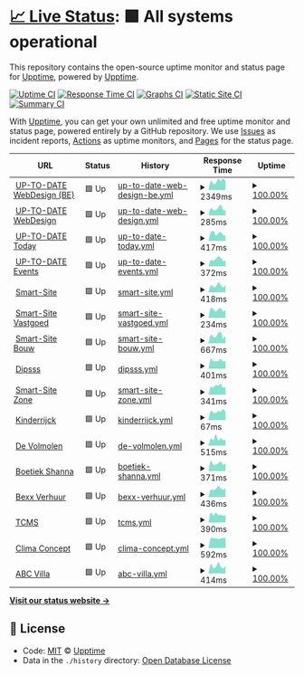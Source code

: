 # [📈 Live Status](https://upptime.github.io/upptime): <!--live status--> **🟩 All systems operational**

This repository contains the open-source uptime monitor and status page for [Upptime](https://upptime.js.org), powered by [Upptime](https://github.com/upptime/upptime).

[![Uptime CI](https://github.com/koj-co/upptime/workflows/Uptime%20CI/badge.svg)](https://github.com/koj-co/upptime/actions?query=workflow%3A%22Uptime+CI%22)
[![Response Time CI](https://github.com/koj-co/upptime/workflows/Response%20Time%20CI/badge.svg)](https://github.com/koj-co/upptime/actions?query=workflow%3A%22Response+Time+CI%22)
[![Graphs CI](https://github.com/koj-co/upptime/workflows/Graphs%20CI/badge.svg)](https://github.com/koj-co/upptime/actions?query=workflow%3A%22Graphs+CI%22)
[![Static Site CI](https://github.com/koj-co/upptime/workflows/Static%20Site%20CI/badge.svg)](https://github.com/koj-co/upptime/actions?query=workflow%3A%22Static+Site+CI%22)
[![Summary CI](https://github.com/koj-co/upptime/workflows/Summary%20CI/badge.svg)](https://github.com/koj-co/upptime/actions?query=workflow%3A%22Summary+CI%22)

With [Upptime](https://upptime.js.org), you can get your own unlimited and free uptime monitor and status page, powered entirely by a GitHub repository. We use [Issues](https://github.com/upptime/upptime/issues) as incident reports, [Actions](https://github.com/upptime/upptime/actions) as uptime monitors, and [Pages](https://upptime.github.io/upptime) for the status page.

<!--start: status pages-->
<!-- This summary is generated by Upptime (https://github.com/upptime/upptime) -->
<!-- Do not edit this manually, your changes will be overwritten -->
<!-- prettier-ignore -->
| URL | Status | History | Response Time | Uptime |
| --- | ------ | ------- | ------------- | ------ |
| <img alt="" src="https://favicons.githubusercontent.com/www.uptodatewebdesign.be" height="13"> [UP-TO-DATE WebDesign (BE)](https://www.uptodatewebdesign.be) | 🟩 Up | [up-to-date-web-design-be.yml](https://github.com/jgui1129/uptodate-sites/commits/master/history/up-to-date-web-design-be.yml) | <details><summary><img alt="Response time graph" src="./graphs/up-to-date-web-design-be/response-time-week.png" height="20"> 2349ms</summary><br><a href="https://jgui1129.github.io/uptodate-sites/history/up-to-date-web-design-be"><img alt="Response time 2344" src="https://img.shields.io/endpoint?url=https%3A%2F%2Fraw.githubusercontent.com%2Fjgui1129%2Fuptodate-sites%2Fmaster%2Fapi%2Fup-to-date-web-design-be%2Fresponse-time.json"></a><br><a href="https://jgui1129.github.io/uptodate-sites/history/up-to-date-web-design-be"><img alt="24-hour response time 2478" src="https://img.shields.io/endpoint?url=https%3A%2F%2Fraw.githubusercontent.com%2Fjgui1129%2Fuptodate-sites%2Fmaster%2Fapi%2Fup-to-date-web-design-be%2Fresponse-time-day.json"></a><br><a href="https://jgui1129.github.io/uptodate-sites/history/up-to-date-web-design-be"><img alt="7-day response time 2349" src="https://img.shields.io/endpoint?url=https%3A%2F%2Fraw.githubusercontent.com%2Fjgui1129%2Fuptodate-sites%2Fmaster%2Fapi%2Fup-to-date-web-design-be%2Fresponse-time-week.json"></a><br><a href="https://jgui1129.github.io/uptodate-sites/history/up-to-date-web-design-be"><img alt="30-day response time 2411" src="https://img.shields.io/endpoint?url=https%3A%2F%2Fraw.githubusercontent.com%2Fjgui1129%2Fuptodate-sites%2Fmaster%2Fapi%2Fup-to-date-web-design-be%2Fresponse-time-month.json"></a><br><a href="https://jgui1129.github.io/uptodate-sites/history/up-to-date-web-design-be"><img alt="1-year response time 2344" src="https://img.shields.io/endpoint?url=https%3A%2F%2Fraw.githubusercontent.com%2Fjgui1129%2Fuptodate-sites%2Fmaster%2Fapi%2Fup-to-date-web-design-be%2Fresponse-time-year.json"></a></details> | <details><summary><a href="https://jgui1129.github.io/uptodate-sites/history/up-to-date-web-design-be">100.00%</a></summary><a href="https://jgui1129.github.io/uptodate-sites/history/up-to-date-web-design-be"><img alt="All-time uptime 99.95%" src="https://img.shields.io/endpoint?url=https%3A%2F%2Fraw.githubusercontent.com%2Fjgui1129%2Fuptodate-sites%2Fmaster%2Fapi%2Fup-to-date-web-design-be%2Fuptime.json"></a><br><a href="https://jgui1129.github.io/uptodate-sites/history/up-to-date-web-design-be"><img alt="24-hour uptime 100.00%" src="https://img.shields.io/endpoint?url=https%3A%2F%2Fraw.githubusercontent.com%2Fjgui1129%2Fuptodate-sites%2Fmaster%2Fapi%2Fup-to-date-web-design-be%2Fuptime-day.json"></a><br><a href="https://jgui1129.github.io/uptodate-sites/history/up-to-date-web-design-be"><img alt="7-day uptime 100.00%" src="https://img.shields.io/endpoint?url=https%3A%2F%2Fraw.githubusercontent.com%2Fjgui1129%2Fuptodate-sites%2Fmaster%2Fapi%2Fup-to-date-web-design-be%2Fuptime-week.json"></a><br><a href="https://jgui1129.github.io/uptodate-sites/history/up-to-date-web-design-be"><img alt="30-day uptime 99.94%" src="https://img.shields.io/endpoint?url=https%3A%2F%2Fraw.githubusercontent.com%2Fjgui1129%2Fuptodate-sites%2Fmaster%2Fapi%2Fup-to-date-web-design-be%2Fuptime-month.json"></a><br><a href="https://jgui1129.github.io/uptodate-sites/history/up-to-date-web-design-be"><img alt="1-year uptime 99.95%" src="https://img.shields.io/endpoint?url=https%3A%2F%2Fraw.githubusercontent.com%2Fjgui1129%2Fuptodate-sites%2Fmaster%2Fapi%2Fup-to-date-web-design-be%2Fuptime-year.json"></a></details>
| <img alt="" src="https://favicons.githubusercontent.com/www.uptodatewebdesign.com" height="13"> [UP-TO-DATE WebDesign](https://www.uptodatewebdesign.com) | 🟩 Up | [up-to-date-web-design.yml](https://github.com/jgui1129/uptodate-sites/commits/master/history/up-to-date-web-design.yml) | <details><summary><img alt="Response time graph" src="./graphs/up-to-date-web-design/response-time-week.png" height="20"> 285ms</summary><br><a href="https://jgui1129.github.io/uptodate-sites/history/up-to-date-web-design"><img alt="Response time 296" src="https://img.shields.io/endpoint?url=https%3A%2F%2Fraw.githubusercontent.com%2Fjgui1129%2Fuptodate-sites%2Fmaster%2Fapi%2Fup-to-date-web-design%2Fresponse-time.json"></a><br><a href="https://jgui1129.github.io/uptodate-sites/history/up-to-date-web-design"><img alt="24-hour response time 256" src="https://img.shields.io/endpoint?url=https%3A%2F%2Fraw.githubusercontent.com%2Fjgui1129%2Fuptodate-sites%2Fmaster%2Fapi%2Fup-to-date-web-design%2Fresponse-time-day.json"></a><br><a href="https://jgui1129.github.io/uptodate-sites/history/up-to-date-web-design"><img alt="7-day response time 285" src="https://img.shields.io/endpoint?url=https%3A%2F%2Fraw.githubusercontent.com%2Fjgui1129%2Fuptodate-sites%2Fmaster%2Fapi%2Fup-to-date-web-design%2Fresponse-time-week.json"></a><br><a href="https://jgui1129.github.io/uptodate-sites/history/up-to-date-web-design"><img alt="30-day response time 299" src="https://img.shields.io/endpoint?url=https%3A%2F%2Fraw.githubusercontent.com%2Fjgui1129%2Fuptodate-sites%2Fmaster%2Fapi%2Fup-to-date-web-design%2Fresponse-time-month.json"></a><br><a href="https://jgui1129.github.io/uptodate-sites/history/up-to-date-web-design"><img alt="1-year response time 296" src="https://img.shields.io/endpoint?url=https%3A%2F%2Fraw.githubusercontent.com%2Fjgui1129%2Fuptodate-sites%2Fmaster%2Fapi%2Fup-to-date-web-design%2Fresponse-time-year.json"></a></details> | <details><summary><a href="https://jgui1129.github.io/uptodate-sites/history/up-to-date-web-design">100.00%</a></summary><a href="https://jgui1129.github.io/uptodate-sites/history/up-to-date-web-design"><img alt="All-time uptime 99.90%" src="https://img.shields.io/endpoint?url=https%3A%2F%2Fraw.githubusercontent.com%2Fjgui1129%2Fuptodate-sites%2Fmaster%2Fapi%2Fup-to-date-web-design%2Fuptime.json"></a><br><a href="https://jgui1129.github.io/uptodate-sites/history/up-to-date-web-design"><img alt="24-hour uptime 100.00%" src="https://img.shields.io/endpoint?url=https%3A%2F%2Fraw.githubusercontent.com%2Fjgui1129%2Fuptodate-sites%2Fmaster%2Fapi%2Fup-to-date-web-design%2Fuptime-day.json"></a><br><a href="https://jgui1129.github.io/uptodate-sites/history/up-to-date-web-design"><img alt="7-day uptime 100.00%" src="https://img.shields.io/endpoint?url=https%3A%2F%2Fraw.githubusercontent.com%2Fjgui1129%2Fuptodate-sites%2Fmaster%2Fapi%2Fup-to-date-web-design%2Fuptime-week.json"></a><br><a href="https://jgui1129.github.io/uptodate-sites/history/up-to-date-web-design"><img alt="30-day uptime 99.89%" src="https://img.shields.io/endpoint?url=https%3A%2F%2Fraw.githubusercontent.com%2Fjgui1129%2Fuptodate-sites%2Fmaster%2Fapi%2Fup-to-date-web-design%2Fuptime-month.json"></a><br><a href="https://jgui1129.github.io/uptodate-sites/history/up-to-date-web-design"><img alt="1-year uptime 99.90%" src="https://img.shields.io/endpoint?url=https%3A%2F%2Fraw.githubusercontent.com%2Fjgui1129%2Fuptodate-sites%2Fmaster%2Fapi%2Fup-to-date-web-design%2Fuptime-year.json"></a></details>
| <img alt="" src="https://favicons.githubusercontent.com/www.uptodate-today.be" height="13"> [UP-TO-DATE Today](https://www.uptodate-today.be) | 🟩 Up | [up-to-date-today.yml](https://github.com/jgui1129/uptodate-sites/commits/master/history/up-to-date-today.yml) | <details><summary><img alt="Response time graph" src="./graphs/up-to-date-today/response-time-week.png" height="20"> 417ms</summary><br><a href="https://jgui1129.github.io/uptodate-sites/history/up-to-date-today"><img alt="Response time 417" src="https://img.shields.io/endpoint?url=https%3A%2F%2Fraw.githubusercontent.com%2Fjgui1129%2Fuptodate-sites%2Fmaster%2Fapi%2Fup-to-date-today%2Fresponse-time.json"></a><br><a href="https://jgui1129.github.io/uptodate-sites/history/up-to-date-today"><img alt="24-hour response time 319" src="https://img.shields.io/endpoint?url=https%3A%2F%2Fraw.githubusercontent.com%2Fjgui1129%2Fuptodate-sites%2Fmaster%2Fapi%2Fup-to-date-today%2Fresponse-time-day.json"></a><br><a href="https://jgui1129.github.io/uptodate-sites/history/up-to-date-today"><img alt="7-day response time 417" src="https://img.shields.io/endpoint?url=https%3A%2F%2Fraw.githubusercontent.com%2Fjgui1129%2Fuptodate-sites%2Fmaster%2Fapi%2Fup-to-date-today%2Fresponse-time-week.json"></a><br><a href="https://jgui1129.github.io/uptodate-sites/history/up-to-date-today"><img alt="30-day response time 416" src="https://img.shields.io/endpoint?url=https%3A%2F%2Fraw.githubusercontent.com%2Fjgui1129%2Fuptodate-sites%2Fmaster%2Fapi%2Fup-to-date-today%2Fresponse-time-month.json"></a><br><a href="https://jgui1129.github.io/uptodate-sites/history/up-to-date-today"><img alt="1-year response time 417" src="https://img.shields.io/endpoint?url=https%3A%2F%2Fraw.githubusercontent.com%2Fjgui1129%2Fuptodate-sites%2Fmaster%2Fapi%2Fup-to-date-today%2Fresponse-time-year.json"></a></details> | <details><summary><a href="https://jgui1129.github.io/uptodate-sites/history/up-to-date-today">100.00%</a></summary><a href="https://jgui1129.github.io/uptodate-sites/history/up-to-date-today"><img alt="All-time uptime 100.00%" src="https://img.shields.io/endpoint?url=https%3A%2F%2Fraw.githubusercontent.com%2Fjgui1129%2Fuptodate-sites%2Fmaster%2Fapi%2Fup-to-date-today%2Fuptime.json"></a><br><a href="https://jgui1129.github.io/uptodate-sites/history/up-to-date-today"><img alt="24-hour uptime 100.00%" src="https://img.shields.io/endpoint?url=https%3A%2F%2Fraw.githubusercontent.com%2Fjgui1129%2Fuptodate-sites%2Fmaster%2Fapi%2Fup-to-date-today%2Fuptime-day.json"></a><br><a href="https://jgui1129.github.io/uptodate-sites/history/up-to-date-today"><img alt="7-day uptime 100.00%" src="https://img.shields.io/endpoint?url=https%3A%2F%2Fraw.githubusercontent.com%2Fjgui1129%2Fuptodate-sites%2Fmaster%2Fapi%2Fup-to-date-today%2Fuptime-week.json"></a><br><a href="https://jgui1129.github.io/uptodate-sites/history/up-to-date-today"><img alt="30-day uptime 100.00%" src="https://img.shields.io/endpoint?url=https%3A%2F%2Fraw.githubusercontent.com%2Fjgui1129%2Fuptodate-sites%2Fmaster%2Fapi%2Fup-to-date-today%2Fuptime-month.json"></a><br><a href="https://jgui1129.github.io/uptodate-sites/history/up-to-date-today"><img alt="1-year uptime 100.00%" src="https://img.shields.io/endpoint?url=https%3A%2F%2Fraw.githubusercontent.com%2Fjgui1129%2Fuptodate-sites%2Fmaster%2Fapi%2Fup-to-date-today%2Fuptime-year.json"></a></details>
| <img alt="" src="https://favicons.githubusercontent.com/events.uptodatewebdesign.be" height="13"> [UP-TO-DATE Events](https://events.uptodatewebdesign.be) | 🟩 Up | [up-to-date-events.yml](https://github.com/jgui1129/uptodate-sites/commits/master/history/up-to-date-events.yml) | <details><summary><img alt="Response time graph" src="./graphs/up-to-date-events/response-time-week.png" height="20"> 372ms</summary><br><a href="https://jgui1129.github.io/uptodate-sites/history/up-to-date-events"><img alt="Response time 344" src="https://img.shields.io/endpoint?url=https%3A%2F%2Fraw.githubusercontent.com%2Fjgui1129%2Fuptodate-sites%2Fmaster%2Fapi%2Fup-to-date-events%2Fresponse-time.json"></a><br><a href="https://jgui1129.github.io/uptodate-sites/history/up-to-date-events"><img alt="24-hour response time 368" src="https://img.shields.io/endpoint?url=https%3A%2F%2Fraw.githubusercontent.com%2Fjgui1129%2Fuptodate-sites%2Fmaster%2Fapi%2Fup-to-date-events%2Fresponse-time-day.json"></a><br><a href="https://jgui1129.github.io/uptodate-sites/history/up-to-date-events"><img alt="7-day response time 372" src="https://img.shields.io/endpoint?url=https%3A%2F%2Fraw.githubusercontent.com%2Fjgui1129%2Fuptodate-sites%2Fmaster%2Fapi%2Fup-to-date-events%2Fresponse-time-week.json"></a><br><a href="https://jgui1129.github.io/uptodate-sites/history/up-to-date-events"><img alt="30-day response time 346" src="https://img.shields.io/endpoint?url=https%3A%2F%2Fraw.githubusercontent.com%2Fjgui1129%2Fuptodate-sites%2Fmaster%2Fapi%2Fup-to-date-events%2Fresponse-time-month.json"></a><br><a href="https://jgui1129.github.io/uptodate-sites/history/up-to-date-events"><img alt="1-year response time 344" src="https://img.shields.io/endpoint?url=https%3A%2F%2Fraw.githubusercontent.com%2Fjgui1129%2Fuptodate-sites%2Fmaster%2Fapi%2Fup-to-date-events%2Fresponse-time-year.json"></a></details> | <details><summary><a href="https://jgui1129.github.io/uptodate-sites/history/up-to-date-events">100.00%</a></summary><a href="https://jgui1129.github.io/uptodate-sites/history/up-to-date-events"><img alt="All-time uptime 100.00%" src="https://img.shields.io/endpoint?url=https%3A%2F%2Fraw.githubusercontent.com%2Fjgui1129%2Fuptodate-sites%2Fmaster%2Fapi%2Fup-to-date-events%2Fuptime.json"></a><br><a href="https://jgui1129.github.io/uptodate-sites/history/up-to-date-events"><img alt="24-hour uptime 100.00%" src="https://img.shields.io/endpoint?url=https%3A%2F%2Fraw.githubusercontent.com%2Fjgui1129%2Fuptodate-sites%2Fmaster%2Fapi%2Fup-to-date-events%2Fuptime-day.json"></a><br><a href="https://jgui1129.github.io/uptodate-sites/history/up-to-date-events"><img alt="7-day uptime 100.00%" src="https://img.shields.io/endpoint?url=https%3A%2F%2Fraw.githubusercontent.com%2Fjgui1129%2Fuptodate-sites%2Fmaster%2Fapi%2Fup-to-date-events%2Fuptime-week.json"></a><br><a href="https://jgui1129.github.io/uptodate-sites/history/up-to-date-events"><img alt="30-day uptime 100.00%" src="https://img.shields.io/endpoint?url=https%3A%2F%2Fraw.githubusercontent.com%2Fjgui1129%2Fuptodate-sites%2Fmaster%2Fapi%2Fup-to-date-events%2Fuptime-month.json"></a><br><a href="https://jgui1129.github.io/uptodate-sites/history/up-to-date-events"><img alt="1-year uptime 100.00%" src="https://img.shields.io/endpoint?url=https%3A%2F%2Fraw.githubusercontent.com%2Fjgui1129%2Fuptodate-sites%2Fmaster%2Fapi%2Fup-to-date-events%2Fuptime-year.json"></a></details>
| <img alt="" src="https://favicons.githubusercontent.com/www.smart-site.be" height="13"> [Smart-Site](https://www.smart-site.be) | 🟩 Up | [smart-site.yml](https://github.com/jgui1129/uptodate-sites/commits/master/history/smart-site.yml) | <details><summary><img alt="Response time graph" src="./graphs/smart-site/response-time-week.png" height="20"> 418ms</summary><br><a href="https://jgui1129.github.io/uptodate-sites/history/smart-site"><img alt="Response time 417" src="https://img.shields.io/endpoint?url=https%3A%2F%2Fraw.githubusercontent.com%2Fjgui1129%2Fuptodate-sites%2Fmaster%2Fapi%2Fsmart-site%2Fresponse-time.json"></a><br><a href="https://jgui1129.github.io/uptodate-sites/history/smart-site"><img alt="24-hour response time 405" src="https://img.shields.io/endpoint?url=https%3A%2F%2Fraw.githubusercontent.com%2Fjgui1129%2Fuptodate-sites%2Fmaster%2Fapi%2Fsmart-site%2Fresponse-time-day.json"></a><br><a href="https://jgui1129.github.io/uptodate-sites/history/smart-site"><img alt="7-day response time 418" src="https://img.shields.io/endpoint?url=https%3A%2F%2Fraw.githubusercontent.com%2Fjgui1129%2Fuptodate-sites%2Fmaster%2Fapi%2Fsmart-site%2Fresponse-time-week.json"></a><br><a href="https://jgui1129.github.io/uptodate-sites/history/smart-site"><img alt="30-day response time 430" src="https://img.shields.io/endpoint?url=https%3A%2F%2Fraw.githubusercontent.com%2Fjgui1129%2Fuptodate-sites%2Fmaster%2Fapi%2Fsmart-site%2Fresponse-time-month.json"></a><br><a href="https://jgui1129.github.io/uptodate-sites/history/smart-site"><img alt="1-year response time 417" src="https://img.shields.io/endpoint?url=https%3A%2F%2Fraw.githubusercontent.com%2Fjgui1129%2Fuptodate-sites%2Fmaster%2Fapi%2Fsmart-site%2Fresponse-time-year.json"></a></details> | <details><summary><a href="https://jgui1129.github.io/uptodate-sites/history/smart-site">100.00%</a></summary><a href="https://jgui1129.github.io/uptodate-sites/history/smart-site"><img alt="All-time uptime 99.90%" src="https://img.shields.io/endpoint?url=https%3A%2F%2Fraw.githubusercontent.com%2Fjgui1129%2Fuptodate-sites%2Fmaster%2Fapi%2Fsmart-site%2Fuptime.json"></a><br><a href="https://jgui1129.github.io/uptodate-sites/history/smart-site"><img alt="24-hour uptime 100.00%" src="https://img.shields.io/endpoint?url=https%3A%2F%2Fraw.githubusercontent.com%2Fjgui1129%2Fuptodate-sites%2Fmaster%2Fapi%2Fsmart-site%2Fuptime-day.json"></a><br><a href="https://jgui1129.github.io/uptodate-sites/history/smart-site"><img alt="7-day uptime 100.00%" src="https://img.shields.io/endpoint?url=https%3A%2F%2Fraw.githubusercontent.com%2Fjgui1129%2Fuptodate-sites%2Fmaster%2Fapi%2Fsmart-site%2Fuptime-week.json"></a><br><a href="https://jgui1129.github.io/uptodate-sites/history/smart-site"><img alt="30-day uptime 99.89%" src="https://img.shields.io/endpoint?url=https%3A%2F%2Fraw.githubusercontent.com%2Fjgui1129%2Fuptodate-sites%2Fmaster%2Fapi%2Fsmart-site%2Fuptime-month.json"></a><br><a href="https://jgui1129.github.io/uptodate-sites/history/smart-site"><img alt="1-year uptime 99.90%" src="https://img.shields.io/endpoint?url=https%3A%2F%2Fraw.githubusercontent.com%2Fjgui1129%2Fuptodate-sites%2Fmaster%2Fapi%2Fsmart-site%2Fuptime-year.json"></a></details>
| <img alt="" src="https://favicons.githubusercontent.com/vastgoed-smart-site.blogspot.com" height="13"> [Smart-Site Vastgoed](https://vastgoed-smart-site.blogspot.com) | 🟩 Up | [smart-site-vastgoed.yml](https://github.com/jgui1129/uptodate-sites/commits/master/history/smart-site-vastgoed.yml) | <details><summary><img alt="Response time graph" src="./graphs/smart-site-vastgoed/response-time-week.png" height="20"> 234ms</summary><br><a href="https://jgui1129.github.io/uptodate-sites/history/smart-site-vastgoed"><img alt="Response time 271" src="https://img.shields.io/endpoint?url=https%3A%2F%2Fraw.githubusercontent.com%2Fjgui1129%2Fuptodate-sites%2Fmaster%2Fapi%2Fsmart-site-vastgoed%2Fresponse-time.json"></a><br><a href="https://jgui1129.github.io/uptodate-sites/history/smart-site-vastgoed"><img alt="24-hour response time 208" src="https://img.shields.io/endpoint?url=https%3A%2F%2Fraw.githubusercontent.com%2Fjgui1129%2Fuptodate-sites%2Fmaster%2Fapi%2Fsmart-site-vastgoed%2Fresponse-time-day.json"></a><br><a href="https://jgui1129.github.io/uptodate-sites/history/smart-site-vastgoed"><img alt="7-day response time 234" src="https://img.shields.io/endpoint?url=https%3A%2F%2Fraw.githubusercontent.com%2Fjgui1129%2Fuptodate-sites%2Fmaster%2Fapi%2Fsmart-site-vastgoed%2Fresponse-time-week.json"></a><br><a href="https://jgui1129.github.io/uptodate-sites/history/smart-site-vastgoed"><img alt="30-day response time 272" src="https://img.shields.io/endpoint?url=https%3A%2F%2Fraw.githubusercontent.com%2Fjgui1129%2Fuptodate-sites%2Fmaster%2Fapi%2Fsmart-site-vastgoed%2Fresponse-time-month.json"></a><br><a href="https://jgui1129.github.io/uptodate-sites/history/smart-site-vastgoed"><img alt="1-year response time 271" src="https://img.shields.io/endpoint?url=https%3A%2F%2Fraw.githubusercontent.com%2Fjgui1129%2Fuptodate-sites%2Fmaster%2Fapi%2Fsmart-site-vastgoed%2Fresponse-time-year.json"></a></details> | <details><summary><a href="https://jgui1129.github.io/uptodate-sites/history/smart-site-vastgoed">100.00%</a></summary><a href="https://jgui1129.github.io/uptodate-sites/history/smart-site-vastgoed"><img alt="All-time uptime 100.00%" src="https://img.shields.io/endpoint?url=https%3A%2F%2Fraw.githubusercontent.com%2Fjgui1129%2Fuptodate-sites%2Fmaster%2Fapi%2Fsmart-site-vastgoed%2Fuptime.json"></a><br><a href="https://jgui1129.github.io/uptodate-sites/history/smart-site-vastgoed"><img alt="24-hour uptime 100.00%" src="https://img.shields.io/endpoint?url=https%3A%2F%2Fraw.githubusercontent.com%2Fjgui1129%2Fuptodate-sites%2Fmaster%2Fapi%2Fsmart-site-vastgoed%2Fuptime-day.json"></a><br><a href="https://jgui1129.github.io/uptodate-sites/history/smart-site-vastgoed"><img alt="7-day uptime 100.00%" src="https://img.shields.io/endpoint?url=https%3A%2F%2Fraw.githubusercontent.com%2Fjgui1129%2Fuptodate-sites%2Fmaster%2Fapi%2Fsmart-site-vastgoed%2Fuptime-week.json"></a><br><a href="https://jgui1129.github.io/uptodate-sites/history/smart-site-vastgoed"><img alt="30-day uptime 100.00%" src="https://img.shields.io/endpoint?url=https%3A%2F%2Fraw.githubusercontent.com%2Fjgui1129%2Fuptodate-sites%2Fmaster%2Fapi%2Fsmart-site-vastgoed%2Fuptime-month.json"></a><br><a href="https://jgui1129.github.io/uptodate-sites/history/smart-site-vastgoed"><img alt="1-year uptime 100.00%" src="https://img.shields.io/endpoint?url=https%3A%2F%2Fraw.githubusercontent.com%2Fjgui1129%2Fuptodate-sites%2Fmaster%2Fapi%2Fsmart-site-vastgoed%2Fuptime-year.json"></a></details>
| <img alt="" src="https://favicons.githubusercontent.com/bouw-smart-site.blogspot.com" height="13"> [Smart-Site Bouw](https://bouw-smart-site.blogspot.com) | 🟩 Up | [smart-site-bouw.yml](https://github.com/jgui1129/uptodate-sites/commits/master/history/smart-site-bouw.yml) | <details><summary><img alt="Response time graph" src="./graphs/smart-site-bouw/response-time-week.png" height="20"> 667ms</summary><br><a href="https://jgui1129.github.io/uptodate-sites/history/smart-site-bouw"><img alt="Response time 638" src="https://img.shields.io/endpoint?url=https%3A%2F%2Fraw.githubusercontent.com%2Fjgui1129%2Fuptodate-sites%2Fmaster%2Fapi%2Fsmart-site-bouw%2Fresponse-time.json"></a><br><a href="https://jgui1129.github.io/uptodate-sites/history/smart-site-bouw"><img alt="24-hour response time 611" src="https://img.shields.io/endpoint?url=https%3A%2F%2Fraw.githubusercontent.com%2Fjgui1129%2Fuptodate-sites%2Fmaster%2Fapi%2Fsmart-site-bouw%2Fresponse-time-day.json"></a><br><a href="https://jgui1129.github.io/uptodate-sites/history/smart-site-bouw"><img alt="7-day response time 667" src="https://img.shields.io/endpoint?url=https%3A%2F%2Fraw.githubusercontent.com%2Fjgui1129%2Fuptodate-sites%2Fmaster%2Fapi%2Fsmart-site-bouw%2Fresponse-time-week.json"></a><br><a href="https://jgui1129.github.io/uptodate-sites/history/smart-site-bouw"><img alt="30-day response time 653" src="https://img.shields.io/endpoint?url=https%3A%2F%2Fraw.githubusercontent.com%2Fjgui1129%2Fuptodate-sites%2Fmaster%2Fapi%2Fsmart-site-bouw%2Fresponse-time-month.json"></a><br><a href="https://jgui1129.github.io/uptodate-sites/history/smart-site-bouw"><img alt="1-year response time 638" src="https://img.shields.io/endpoint?url=https%3A%2F%2Fraw.githubusercontent.com%2Fjgui1129%2Fuptodate-sites%2Fmaster%2Fapi%2Fsmart-site-bouw%2Fresponse-time-year.json"></a></details> | <details><summary><a href="https://jgui1129.github.io/uptodate-sites/history/smart-site-bouw">100.00%</a></summary><a href="https://jgui1129.github.io/uptodate-sites/history/smart-site-bouw"><img alt="All-time uptime 99.94%" src="https://img.shields.io/endpoint?url=https%3A%2F%2Fraw.githubusercontent.com%2Fjgui1129%2Fuptodate-sites%2Fmaster%2Fapi%2Fsmart-site-bouw%2Fuptime.json"></a><br><a href="https://jgui1129.github.io/uptodate-sites/history/smart-site-bouw"><img alt="24-hour uptime 100.00%" src="https://img.shields.io/endpoint?url=https%3A%2F%2Fraw.githubusercontent.com%2Fjgui1129%2Fuptodate-sites%2Fmaster%2Fapi%2Fsmart-site-bouw%2Fuptime-day.json"></a><br><a href="https://jgui1129.github.io/uptodate-sites/history/smart-site-bouw"><img alt="7-day uptime 100.00%" src="https://img.shields.io/endpoint?url=https%3A%2F%2Fraw.githubusercontent.com%2Fjgui1129%2Fuptodate-sites%2Fmaster%2Fapi%2Fsmart-site-bouw%2Fuptime-week.json"></a><br><a href="https://jgui1129.github.io/uptodate-sites/history/smart-site-bouw"><img alt="30-day uptime 99.93%" src="https://img.shields.io/endpoint?url=https%3A%2F%2Fraw.githubusercontent.com%2Fjgui1129%2Fuptodate-sites%2Fmaster%2Fapi%2Fsmart-site-bouw%2Fuptime-month.json"></a><br><a href="https://jgui1129.github.io/uptodate-sites/history/smart-site-bouw"><img alt="1-year uptime 99.94%" src="https://img.shields.io/endpoint?url=https%3A%2F%2Fraw.githubusercontent.com%2Fjgui1129%2Fuptodate-sites%2Fmaster%2Fapi%2Fsmart-site-bouw%2Fuptime-year.json"></a></details>
| <img alt="" src="https://favicons.githubusercontent.com/www.dipsss.be" height="13"> [Dipsss](https://www.dipsss.be) | 🟩 Up | [dipsss.yml](https://github.com/jgui1129/uptodate-sites/commits/master/history/dipsss.yml) | <details><summary><img alt="Response time graph" src="./graphs/dipsss/response-time-week.png" height="20"> 401ms</summary><br><a href="https://jgui1129.github.io/uptodate-sites/history/dipsss"><img alt="Response time 416" src="https://img.shields.io/endpoint?url=https%3A%2F%2Fraw.githubusercontent.com%2Fjgui1129%2Fuptodate-sites%2Fmaster%2Fapi%2Fdipsss%2Fresponse-time.json"></a><br><a href="https://jgui1129.github.io/uptodate-sites/history/dipsss"><img alt="24-hour response time 325" src="https://img.shields.io/endpoint?url=https%3A%2F%2Fraw.githubusercontent.com%2Fjgui1129%2Fuptodate-sites%2Fmaster%2Fapi%2Fdipsss%2Fresponse-time-day.json"></a><br><a href="https://jgui1129.github.io/uptodate-sites/history/dipsss"><img alt="7-day response time 401" src="https://img.shields.io/endpoint?url=https%3A%2F%2Fraw.githubusercontent.com%2Fjgui1129%2Fuptodate-sites%2Fmaster%2Fapi%2Fdipsss%2Fresponse-time-week.json"></a><br><a href="https://jgui1129.github.io/uptodate-sites/history/dipsss"><img alt="30-day response time 423" src="https://img.shields.io/endpoint?url=https%3A%2F%2Fraw.githubusercontent.com%2Fjgui1129%2Fuptodate-sites%2Fmaster%2Fapi%2Fdipsss%2Fresponse-time-month.json"></a><br><a href="https://jgui1129.github.io/uptodate-sites/history/dipsss"><img alt="1-year response time 416" src="https://img.shields.io/endpoint?url=https%3A%2F%2Fraw.githubusercontent.com%2Fjgui1129%2Fuptodate-sites%2Fmaster%2Fapi%2Fdipsss%2Fresponse-time-year.json"></a></details> | <details><summary><a href="https://jgui1129.github.io/uptodate-sites/history/dipsss">100.00%</a></summary><a href="https://jgui1129.github.io/uptodate-sites/history/dipsss"><img alt="All-time uptime 100.00%" src="https://img.shields.io/endpoint?url=https%3A%2F%2Fraw.githubusercontent.com%2Fjgui1129%2Fuptodate-sites%2Fmaster%2Fapi%2Fdipsss%2Fuptime.json"></a><br><a href="https://jgui1129.github.io/uptodate-sites/history/dipsss"><img alt="24-hour uptime 100.00%" src="https://img.shields.io/endpoint?url=https%3A%2F%2Fraw.githubusercontent.com%2Fjgui1129%2Fuptodate-sites%2Fmaster%2Fapi%2Fdipsss%2Fuptime-day.json"></a><br><a href="https://jgui1129.github.io/uptodate-sites/history/dipsss"><img alt="7-day uptime 100.00%" src="https://img.shields.io/endpoint?url=https%3A%2F%2Fraw.githubusercontent.com%2Fjgui1129%2Fuptodate-sites%2Fmaster%2Fapi%2Fdipsss%2Fuptime-week.json"></a><br><a href="https://jgui1129.github.io/uptodate-sites/history/dipsss"><img alt="30-day uptime 100.00%" src="https://img.shields.io/endpoint?url=https%3A%2F%2Fraw.githubusercontent.com%2Fjgui1129%2Fuptodate-sites%2Fmaster%2Fapi%2Fdipsss%2Fuptime-month.json"></a><br><a href="https://jgui1129.github.io/uptodate-sites/history/dipsss"><img alt="1-year uptime 100.00%" src="https://img.shields.io/endpoint?url=https%3A%2F%2Fraw.githubusercontent.com%2Fjgui1129%2Fuptodate-sites%2Fmaster%2Fapi%2Fdipsss%2Fuptime-year.json"></a></details>
| <img alt="" src="https://favicons.githubusercontent.com/www.kinderrijck.be" height="13"> [Smart-Site Zone](https://www.kinderrijck.be) | 🟩 Up | [smart-site-zone.yml](https://github.com/jgui1129/uptodate-sites/commits/master/history/smart-site-zone.yml) | <details><summary><img alt="Response time graph" src="./graphs/smart-site-zone/response-time-week.png" height="20"> 341ms</summary><br><a href="https://jgui1129.github.io/uptodate-sites/history/smart-site-zone"><img alt="Response time 390" src="https://img.shields.io/endpoint?url=https%3A%2F%2Fraw.githubusercontent.com%2Fjgui1129%2Fuptodate-sites%2Fmaster%2Fapi%2Fsmart-site-zone%2Fresponse-time.json"></a><br><a href="https://jgui1129.github.io/uptodate-sites/history/smart-site-zone"><img alt="24-hour response time 374" src="https://img.shields.io/endpoint?url=https%3A%2F%2Fraw.githubusercontent.com%2Fjgui1129%2Fuptodate-sites%2Fmaster%2Fapi%2Fsmart-site-zone%2Fresponse-time-day.json"></a><br><a href="https://jgui1129.github.io/uptodate-sites/history/smart-site-zone"><img alt="7-day response time 341" src="https://img.shields.io/endpoint?url=https%3A%2F%2Fraw.githubusercontent.com%2Fjgui1129%2Fuptodate-sites%2Fmaster%2Fapi%2Fsmart-site-zone%2Fresponse-time-week.json"></a><br><a href="https://jgui1129.github.io/uptodate-sites/history/smart-site-zone"><img alt="30-day response time 375" src="https://img.shields.io/endpoint?url=https%3A%2F%2Fraw.githubusercontent.com%2Fjgui1129%2Fuptodate-sites%2Fmaster%2Fapi%2Fsmart-site-zone%2Fresponse-time-month.json"></a><br><a href="https://jgui1129.github.io/uptodate-sites/history/smart-site-zone"><img alt="1-year response time 390" src="https://img.shields.io/endpoint?url=https%3A%2F%2Fraw.githubusercontent.com%2Fjgui1129%2Fuptodate-sites%2Fmaster%2Fapi%2Fsmart-site-zone%2Fresponse-time-year.json"></a></details> | <details><summary><a href="https://jgui1129.github.io/uptodate-sites/history/smart-site-zone">100.00%</a></summary><a href="https://jgui1129.github.io/uptodate-sites/history/smart-site-zone"><img alt="All-time uptime 100.00%" src="https://img.shields.io/endpoint?url=https%3A%2F%2Fraw.githubusercontent.com%2Fjgui1129%2Fuptodate-sites%2Fmaster%2Fapi%2Fsmart-site-zone%2Fuptime.json"></a><br><a href="https://jgui1129.github.io/uptodate-sites/history/smart-site-zone"><img alt="24-hour uptime 100.00%" src="https://img.shields.io/endpoint?url=https%3A%2F%2Fraw.githubusercontent.com%2Fjgui1129%2Fuptodate-sites%2Fmaster%2Fapi%2Fsmart-site-zone%2Fuptime-day.json"></a><br><a href="https://jgui1129.github.io/uptodate-sites/history/smart-site-zone"><img alt="7-day uptime 100.00%" src="https://img.shields.io/endpoint?url=https%3A%2F%2Fraw.githubusercontent.com%2Fjgui1129%2Fuptodate-sites%2Fmaster%2Fapi%2Fsmart-site-zone%2Fuptime-week.json"></a><br><a href="https://jgui1129.github.io/uptodate-sites/history/smart-site-zone"><img alt="30-day uptime 100.00%" src="https://img.shields.io/endpoint?url=https%3A%2F%2Fraw.githubusercontent.com%2Fjgui1129%2Fuptodate-sites%2Fmaster%2Fapi%2Fsmart-site-zone%2Fuptime-month.json"></a><br><a href="https://jgui1129.github.io/uptodate-sites/history/smart-site-zone"><img alt="1-year uptime 100.00%" src="https://img.shields.io/endpoint?url=https%3A%2F%2Fraw.githubusercontent.com%2Fjgui1129%2Fuptodate-sites%2Fmaster%2Fapi%2Fsmart-site-zone%2Fuptime-year.json"></a></details>
| <img alt="" src="https://favicons.githubusercontent.com/www.kinderrijck.be" height="13"> [Kinderrijck](https://www.kinderrijck.be) | 🟩 Up | [kinderrijck.yml](https://github.com/jgui1129/uptodate-sites/commits/master/history/kinderrijck.yml) | <details><summary><img alt="Response time graph" src="./graphs/kinderrijck/response-time-week.png" height="20"> 67ms</summary><br><a href="https://jgui1129.github.io/uptodate-sites/history/kinderrijck"><img alt="Response time 73" src="https://img.shields.io/endpoint?url=https%3A%2F%2Fraw.githubusercontent.com%2Fjgui1129%2Fuptodate-sites%2Fmaster%2Fapi%2Fkinderrijck%2Fresponse-time.json"></a><br><a href="https://jgui1129.github.io/uptodate-sites/history/kinderrijck"><img alt="24-hour response time 62" src="https://img.shields.io/endpoint?url=https%3A%2F%2Fraw.githubusercontent.com%2Fjgui1129%2Fuptodate-sites%2Fmaster%2Fapi%2Fkinderrijck%2Fresponse-time-day.json"></a><br><a href="https://jgui1129.github.io/uptodate-sites/history/kinderrijck"><img alt="7-day response time 67" src="https://img.shields.io/endpoint?url=https%3A%2F%2Fraw.githubusercontent.com%2Fjgui1129%2Fuptodate-sites%2Fmaster%2Fapi%2Fkinderrijck%2Fresponse-time-week.json"></a><br><a href="https://jgui1129.github.io/uptodate-sites/history/kinderrijck"><img alt="30-day response time 71" src="https://img.shields.io/endpoint?url=https%3A%2F%2Fraw.githubusercontent.com%2Fjgui1129%2Fuptodate-sites%2Fmaster%2Fapi%2Fkinderrijck%2Fresponse-time-month.json"></a><br><a href="https://jgui1129.github.io/uptodate-sites/history/kinderrijck"><img alt="1-year response time 73" src="https://img.shields.io/endpoint?url=https%3A%2F%2Fraw.githubusercontent.com%2Fjgui1129%2Fuptodate-sites%2Fmaster%2Fapi%2Fkinderrijck%2Fresponse-time-year.json"></a></details> | <details><summary><a href="https://jgui1129.github.io/uptodate-sites/history/kinderrijck">100.00%</a></summary><a href="https://jgui1129.github.io/uptodate-sites/history/kinderrijck"><img alt="All-time uptime 100.00%" src="https://img.shields.io/endpoint?url=https%3A%2F%2Fraw.githubusercontent.com%2Fjgui1129%2Fuptodate-sites%2Fmaster%2Fapi%2Fkinderrijck%2Fuptime.json"></a><br><a href="https://jgui1129.github.io/uptodate-sites/history/kinderrijck"><img alt="24-hour uptime 100.00%" src="https://img.shields.io/endpoint?url=https%3A%2F%2Fraw.githubusercontent.com%2Fjgui1129%2Fuptodate-sites%2Fmaster%2Fapi%2Fkinderrijck%2Fuptime-day.json"></a><br><a href="https://jgui1129.github.io/uptodate-sites/history/kinderrijck"><img alt="7-day uptime 100.00%" src="https://img.shields.io/endpoint?url=https%3A%2F%2Fraw.githubusercontent.com%2Fjgui1129%2Fuptodate-sites%2Fmaster%2Fapi%2Fkinderrijck%2Fuptime-week.json"></a><br><a href="https://jgui1129.github.io/uptodate-sites/history/kinderrijck"><img alt="30-day uptime 100.00%" src="https://img.shields.io/endpoint?url=https%3A%2F%2Fraw.githubusercontent.com%2Fjgui1129%2Fuptodate-sites%2Fmaster%2Fapi%2Fkinderrijck%2Fuptime-month.json"></a><br><a href="https://jgui1129.github.io/uptodate-sites/history/kinderrijck"><img alt="1-year uptime 100.00%" src="https://img.shields.io/endpoint?url=https%3A%2F%2Fraw.githubusercontent.com%2Fjgui1129%2Fuptodate-sites%2Fmaster%2Fapi%2Fkinderrijck%2Fuptime-year.json"></a></details>
| <img alt="" src="https://favicons.githubusercontent.com/www.vakantieverblijfvolmolen.be" height="13"> [De Volmolen](https://www.vakantieverblijfvolmolen.be) | 🟩 Up | [de-volmolen.yml](https://github.com/jgui1129/uptodate-sites/commits/master/history/de-volmolen.yml) | <details><summary><img alt="Response time graph" src="./graphs/de-volmolen/response-time-week.png" height="20"> 515ms</summary><br><a href="https://jgui1129.github.io/uptodate-sites/history/de-volmolen"><img alt="Response time 472" src="https://img.shields.io/endpoint?url=https%3A%2F%2Fraw.githubusercontent.com%2Fjgui1129%2Fuptodate-sites%2Fmaster%2Fapi%2Fde-volmolen%2Fresponse-time.json"></a><br><a href="https://jgui1129.github.io/uptodate-sites/history/de-volmolen"><img alt="24-hour response time 473" src="https://img.shields.io/endpoint?url=https%3A%2F%2Fraw.githubusercontent.com%2Fjgui1129%2Fuptodate-sites%2Fmaster%2Fapi%2Fde-volmolen%2Fresponse-time-day.json"></a><br><a href="https://jgui1129.github.io/uptodate-sites/history/de-volmolen"><img alt="7-day response time 515" src="https://img.shields.io/endpoint?url=https%3A%2F%2Fraw.githubusercontent.com%2Fjgui1129%2Fuptodate-sites%2Fmaster%2Fapi%2Fde-volmolen%2Fresponse-time-week.json"></a><br><a href="https://jgui1129.github.io/uptodate-sites/history/de-volmolen"><img alt="30-day response time 470" src="https://img.shields.io/endpoint?url=https%3A%2F%2Fraw.githubusercontent.com%2Fjgui1129%2Fuptodate-sites%2Fmaster%2Fapi%2Fde-volmolen%2Fresponse-time-month.json"></a><br><a href="https://jgui1129.github.io/uptodate-sites/history/de-volmolen"><img alt="1-year response time 472" src="https://img.shields.io/endpoint?url=https%3A%2F%2Fraw.githubusercontent.com%2Fjgui1129%2Fuptodate-sites%2Fmaster%2Fapi%2Fde-volmolen%2Fresponse-time-year.json"></a></details> | <details><summary><a href="https://jgui1129.github.io/uptodate-sites/history/de-volmolen">100.00%</a></summary><a href="https://jgui1129.github.io/uptodate-sites/history/de-volmolen"><img alt="All-time uptime 100.00%" src="https://img.shields.io/endpoint?url=https%3A%2F%2Fraw.githubusercontent.com%2Fjgui1129%2Fuptodate-sites%2Fmaster%2Fapi%2Fde-volmolen%2Fuptime.json"></a><br><a href="https://jgui1129.github.io/uptodate-sites/history/de-volmolen"><img alt="24-hour uptime 100.00%" src="https://img.shields.io/endpoint?url=https%3A%2F%2Fraw.githubusercontent.com%2Fjgui1129%2Fuptodate-sites%2Fmaster%2Fapi%2Fde-volmolen%2Fuptime-day.json"></a><br><a href="https://jgui1129.github.io/uptodate-sites/history/de-volmolen"><img alt="7-day uptime 100.00%" src="https://img.shields.io/endpoint?url=https%3A%2F%2Fraw.githubusercontent.com%2Fjgui1129%2Fuptodate-sites%2Fmaster%2Fapi%2Fde-volmolen%2Fuptime-week.json"></a><br><a href="https://jgui1129.github.io/uptodate-sites/history/de-volmolen"><img alt="30-day uptime 100.00%" src="https://img.shields.io/endpoint?url=https%3A%2F%2Fraw.githubusercontent.com%2Fjgui1129%2Fuptodate-sites%2Fmaster%2Fapi%2Fde-volmolen%2Fuptime-month.json"></a><br><a href="https://jgui1129.github.io/uptodate-sites/history/de-volmolen"><img alt="1-year uptime 100.00%" src="https://img.shields.io/endpoint?url=https%3A%2F%2Fraw.githubusercontent.com%2Fjgui1129%2Fuptodate-sites%2Fmaster%2Fapi%2Fde-volmolen%2Fuptime-year.json"></a></details>
| <img alt="" src="https://favicons.githubusercontent.com/www.boetiekshanna.be" height="13"> [Boetiek Shanna](https://www.boetiekshanna.be) | 🟩 Up | [boetiek-shanna.yml](https://github.com/jgui1129/uptodate-sites/commits/master/history/boetiek-shanna.yml) | <details><summary><img alt="Response time graph" src="./graphs/boetiek-shanna/response-time-week.png" height="20"> 371ms</summary><br><a href="https://jgui1129.github.io/uptodate-sites/history/boetiek-shanna"><img alt="Response time 382" src="https://img.shields.io/endpoint?url=https%3A%2F%2Fraw.githubusercontent.com%2Fjgui1129%2Fuptodate-sites%2Fmaster%2Fapi%2Fboetiek-shanna%2Fresponse-time.json"></a><br><a href="https://jgui1129.github.io/uptodate-sites/history/boetiek-shanna"><img alt="24-hour response time 304" src="https://img.shields.io/endpoint?url=https%3A%2F%2Fraw.githubusercontent.com%2Fjgui1129%2Fuptodate-sites%2Fmaster%2Fapi%2Fboetiek-shanna%2Fresponse-time-day.json"></a><br><a href="https://jgui1129.github.io/uptodate-sites/history/boetiek-shanna"><img alt="7-day response time 371" src="https://img.shields.io/endpoint?url=https%3A%2F%2Fraw.githubusercontent.com%2Fjgui1129%2Fuptodate-sites%2Fmaster%2Fapi%2Fboetiek-shanna%2Fresponse-time-week.json"></a><br><a href="https://jgui1129.github.io/uptodate-sites/history/boetiek-shanna"><img alt="30-day response time 391" src="https://img.shields.io/endpoint?url=https%3A%2F%2Fraw.githubusercontent.com%2Fjgui1129%2Fuptodate-sites%2Fmaster%2Fapi%2Fboetiek-shanna%2Fresponse-time-month.json"></a><br><a href="https://jgui1129.github.io/uptodate-sites/history/boetiek-shanna"><img alt="1-year response time 382" src="https://img.shields.io/endpoint?url=https%3A%2F%2Fraw.githubusercontent.com%2Fjgui1129%2Fuptodate-sites%2Fmaster%2Fapi%2Fboetiek-shanna%2Fresponse-time-year.json"></a></details> | <details><summary><a href="https://jgui1129.github.io/uptodate-sites/history/boetiek-shanna">100.00%</a></summary><a href="https://jgui1129.github.io/uptodate-sites/history/boetiek-shanna"><img alt="All-time uptime 100.00%" src="https://img.shields.io/endpoint?url=https%3A%2F%2Fraw.githubusercontent.com%2Fjgui1129%2Fuptodate-sites%2Fmaster%2Fapi%2Fboetiek-shanna%2Fuptime.json"></a><br><a href="https://jgui1129.github.io/uptodate-sites/history/boetiek-shanna"><img alt="24-hour uptime 100.00%" src="https://img.shields.io/endpoint?url=https%3A%2F%2Fraw.githubusercontent.com%2Fjgui1129%2Fuptodate-sites%2Fmaster%2Fapi%2Fboetiek-shanna%2Fuptime-day.json"></a><br><a href="https://jgui1129.github.io/uptodate-sites/history/boetiek-shanna"><img alt="7-day uptime 100.00%" src="https://img.shields.io/endpoint?url=https%3A%2F%2Fraw.githubusercontent.com%2Fjgui1129%2Fuptodate-sites%2Fmaster%2Fapi%2Fboetiek-shanna%2Fuptime-week.json"></a><br><a href="https://jgui1129.github.io/uptodate-sites/history/boetiek-shanna"><img alt="30-day uptime 100.00%" src="https://img.shields.io/endpoint?url=https%3A%2F%2Fraw.githubusercontent.com%2Fjgui1129%2Fuptodate-sites%2Fmaster%2Fapi%2Fboetiek-shanna%2Fuptime-month.json"></a><br><a href="https://jgui1129.github.io/uptodate-sites/history/boetiek-shanna"><img alt="1-year uptime 100.00%" src="https://img.shields.io/endpoint?url=https%3A%2F%2Fraw.githubusercontent.com%2Fjgui1129%2Fuptodate-sites%2Fmaster%2Fapi%2Fboetiek-shanna%2Fuptime-year.json"></a></details>
| <img alt="" src="https://favicons.githubusercontent.com/www.bexxverhuur.be" height="13"> [Bexx Verhuur](https://www.bexxverhuur.be) | 🟩 Up | [bexx-verhuur.yml](https://github.com/jgui1129/uptodate-sites/commits/master/history/bexx-verhuur.yml) | <details><summary><img alt="Response time graph" src="./graphs/bexx-verhuur/response-time-week.png" height="20"> 436ms</summary><br><a href="https://jgui1129.github.io/uptodate-sites/history/bexx-verhuur"><img alt="Response time 425" src="https://img.shields.io/endpoint?url=https%3A%2F%2Fraw.githubusercontent.com%2Fjgui1129%2Fuptodate-sites%2Fmaster%2Fapi%2Fbexx-verhuur%2Fresponse-time.json"></a><br><a href="https://jgui1129.github.io/uptodate-sites/history/bexx-verhuur"><img alt="24-hour response time 375" src="https://img.shields.io/endpoint?url=https%3A%2F%2Fraw.githubusercontent.com%2Fjgui1129%2Fuptodate-sites%2Fmaster%2Fapi%2Fbexx-verhuur%2Fresponse-time-day.json"></a><br><a href="https://jgui1129.github.io/uptodate-sites/history/bexx-verhuur"><img alt="7-day response time 436" src="https://img.shields.io/endpoint?url=https%3A%2F%2Fraw.githubusercontent.com%2Fjgui1129%2Fuptodate-sites%2Fmaster%2Fapi%2Fbexx-verhuur%2Fresponse-time-week.json"></a><br><a href="https://jgui1129.github.io/uptodate-sites/history/bexx-verhuur"><img alt="30-day response time 431" src="https://img.shields.io/endpoint?url=https%3A%2F%2Fraw.githubusercontent.com%2Fjgui1129%2Fuptodate-sites%2Fmaster%2Fapi%2Fbexx-verhuur%2Fresponse-time-month.json"></a><br><a href="https://jgui1129.github.io/uptodate-sites/history/bexx-verhuur"><img alt="1-year response time 425" src="https://img.shields.io/endpoint?url=https%3A%2F%2Fraw.githubusercontent.com%2Fjgui1129%2Fuptodate-sites%2Fmaster%2Fapi%2Fbexx-verhuur%2Fresponse-time-year.json"></a></details> | <details><summary><a href="https://jgui1129.github.io/uptodate-sites/history/bexx-verhuur">100.00%</a></summary><a href="https://jgui1129.github.io/uptodate-sites/history/bexx-verhuur"><img alt="All-time uptime 99.94%" src="https://img.shields.io/endpoint?url=https%3A%2F%2Fraw.githubusercontent.com%2Fjgui1129%2Fuptodate-sites%2Fmaster%2Fapi%2Fbexx-verhuur%2Fuptime.json"></a><br><a href="https://jgui1129.github.io/uptodate-sites/history/bexx-verhuur"><img alt="24-hour uptime 100.00%" src="https://img.shields.io/endpoint?url=https%3A%2F%2Fraw.githubusercontent.com%2Fjgui1129%2Fuptodate-sites%2Fmaster%2Fapi%2Fbexx-verhuur%2Fuptime-day.json"></a><br><a href="https://jgui1129.github.io/uptodate-sites/history/bexx-verhuur"><img alt="7-day uptime 100.00%" src="https://img.shields.io/endpoint?url=https%3A%2F%2Fraw.githubusercontent.com%2Fjgui1129%2Fuptodate-sites%2Fmaster%2Fapi%2Fbexx-verhuur%2Fuptime-week.json"></a><br><a href="https://jgui1129.github.io/uptodate-sites/history/bexx-verhuur"><img alt="30-day uptime 99.93%" src="https://img.shields.io/endpoint?url=https%3A%2F%2Fraw.githubusercontent.com%2Fjgui1129%2Fuptodate-sites%2Fmaster%2Fapi%2Fbexx-verhuur%2Fuptime-month.json"></a><br><a href="https://jgui1129.github.io/uptodate-sites/history/bexx-verhuur"><img alt="1-year uptime 99.94%" src="https://img.shields.io/endpoint?url=https%3A%2F%2Fraw.githubusercontent.com%2Fjgui1129%2Fuptodate-sites%2Fmaster%2Fapi%2Fbexx-verhuur%2Fuptime-year.json"></a></details>
| <img alt="" src="https://favicons.githubusercontent.com/www.tcms.be" height="13"> [TCMS](https://www.tcms.be) | 🟩 Up | [tcms.yml](https://github.com/jgui1129/uptodate-sites/commits/master/history/tcms.yml) | <details><summary><img alt="Response time graph" src="./graphs/tcms/response-time-week.png" height="20"> 390ms</summary><br><a href="https://jgui1129.github.io/uptodate-sites/history/tcms"><img alt="Response time 404" src="https://img.shields.io/endpoint?url=https%3A%2F%2Fraw.githubusercontent.com%2Fjgui1129%2Fuptodate-sites%2Fmaster%2Fapi%2Ftcms%2Fresponse-time.json"></a><br><a href="https://jgui1129.github.io/uptodate-sites/history/tcms"><img alt="24-hour response time 345" src="https://img.shields.io/endpoint?url=https%3A%2F%2Fraw.githubusercontent.com%2Fjgui1129%2Fuptodate-sites%2Fmaster%2Fapi%2Ftcms%2Fresponse-time-day.json"></a><br><a href="https://jgui1129.github.io/uptodate-sites/history/tcms"><img alt="7-day response time 390" src="https://img.shields.io/endpoint?url=https%3A%2F%2Fraw.githubusercontent.com%2Fjgui1129%2Fuptodate-sites%2Fmaster%2Fapi%2Ftcms%2Fresponse-time-week.json"></a><br><a href="https://jgui1129.github.io/uptodate-sites/history/tcms"><img alt="30-day response time 406" src="https://img.shields.io/endpoint?url=https%3A%2F%2Fraw.githubusercontent.com%2Fjgui1129%2Fuptodate-sites%2Fmaster%2Fapi%2Ftcms%2Fresponse-time-month.json"></a><br><a href="https://jgui1129.github.io/uptodate-sites/history/tcms"><img alt="1-year response time 404" src="https://img.shields.io/endpoint?url=https%3A%2F%2Fraw.githubusercontent.com%2Fjgui1129%2Fuptodate-sites%2Fmaster%2Fapi%2Ftcms%2Fresponse-time-year.json"></a></details> | <details><summary><a href="https://jgui1129.github.io/uptodate-sites/history/tcms">100.00%</a></summary><a href="https://jgui1129.github.io/uptodate-sites/history/tcms"><img alt="All-time uptime 99.94%" src="https://img.shields.io/endpoint?url=https%3A%2F%2Fraw.githubusercontent.com%2Fjgui1129%2Fuptodate-sites%2Fmaster%2Fapi%2Ftcms%2Fuptime.json"></a><br><a href="https://jgui1129.github.io/uptodate-sites/history/tcms"><img alt="24-hour uptime 100.00%" src="https://img.shields.io/endpoint?url=https%3A%2F%2Fraw.githubusercontent.com%2Fjgui1129%2Fuptodate-sites%2Fmaster%2Fapi%2Ftcms%2Fuptime-day.json"></a><br><a href="https://jgui1129.github.io/uptodate-sites/history/tcms"><img alt="7-day uptime 100.00%" src="https://img.shields.io/endpoint?url=https%3A%2F%2Fraw.githubusercontent.com%2Fjgui1129%2Fuptodate-sites%2Fmaster%2Fapi%2Ftcms%2Fuptime-week.json"></a><br><a href="https://jgui1129.github.io/uptodate-sites/history/tcms"><img alt="30-day uptime 99.93%" src="https://img.shields.io/endpoint?url=https%3A%2F%2Fraw.githubusercontent.com%2Fjgui1129%2Fuptodate-sites%2Fmaster%2Fapi%2Ftcms%2Fuptime-month.json"></a><br><a href="https://jgui1129.github.io/uptodate-sites/history/tcms"><img alt="1-year uptime 99.94%" src="https://img.shields.io/endpoint?url=https%3A%2F%2Fraw.githubusercontent.com%2Fjgui1129%2Fuptodate-sites%2Fmaster%2Fapi%2Ftcms%2Fuptime-year.json"></a></details>
| <img alt="" src="https://favicons.githubusercontent.com/www.climaconcept.be" height="13"> [Clima Concept](https://www.climaconcept.be/) | 🟩 Up | [clima-concept.yml](https://github.com/jgui1129/uptodate-sites/commits/master/history/clima-concept.yml) | <details><summary><img alt="Response time graph" src="./graphs/clima-concept/response-time-week.png" height="20"> 592ms</summary><br><a href="https://jgui1129.github.io/uptodate-sites/history/clima-concept"><img alt="Response time 931" src="https://img.shields.io/endpoint?url=https%3A%2F%2Fraw.githubusercontent.com%2Fjgui1129%2Fuptodate-sites%2Fmaster%2Fapi%2Fclima-concept%2Fresponse-time.json"></a><br><a href="https://jgui1129.github.io/uptodate-sites/history/clima-concept"><img alt="24-hour response time 613" src="https://img.shields.io/endpoint?url=https%3A%2F%2Fraw.githubusercontent.com%2Fjgui1129%2Fuptodate-sites%2Fmaster%2Fapi%2Fclima-concept%2Fresponse-time-day.json"></a><br><a href="https://jgui1129.github.io/uptodate-sites/history/clima-concept"><img alt="7-day response time 592" src="https://img.shields.io/endpoint?url=https%3A%2F%2Fraw.githubusercontent.com%2Fjgui1129%2Fuptodate-sites%2Fmaster%2Fapi%2Fclima-concept%2Fresponse-time-week.json"></a><br><a href="https://jgui1129.github.io/uptodate-sites/history/clima-concept"><img alt="30-day response time 989" src="https://img.shields.io/endpoint?url=https%3A%2F%2Fraw.githubusercontent.com%2Fjgui1129%2Fuptodate-sites%2Fmaster%2Fapi%2Fclima-concept%2Fresponse-time-month.json"></a><br><a href="https://jgui1129.github.io/uptodate-sites/history/clima-concept"><img alt="1-year response time 931" src="https://img.shields.io/endpoint?url=https%3A%2F%2Fraw.githubusercontent.com%2Fjgui1129%2Fuptodate-sites%2Fmaster%2Fapi%2Fclima-concept%2Fresponse-time-year.json"></a></details> | <details><summary><a href="https://jgui1129.github.io/uptodate-sites/history/clima-concept">100.00%</a></summary><a href="https://jgui1129.github.io/uptodate-sites/history/clima-concept"><img alt="All-time uptime 99.95%" src="https://img.shields.io/endpoint?url=https%3A%2F%2Fraw.githubusercontent.com%2Fjgui1129%2Fuptodate-sites%2Fmaster%2Fapi%2Fclima-concept%2Fuptime.json"></a><br><a href="https://jgui1129.github.io/uptodate-sites/history/clima-concept"><img alt="24-hour uptime 100.00%" src="https://img.shields.io/endpoint?url=https%3A%2F%2Fraw.githubusercontent.com%2Fjgui1129%2Fuptodate-sites%2Fmaster%2Fapi%2Fclima-concept%2Fuptime-day.json"></a><br><a href="https://jgui1129.github.io/uptodate-sites/history/clima-concept"><img alt="7-day uptime 100.00%" src="https://img.shields.io/endpoint?url=https%3A%2F%2Fraw.githubusercontent.com%2Fjgui1129%2Fuptodate-sites%2Fmaster%2Fapi%2Fclima-concept%2Fuptime-week.json"></a><br><a href="https://jgui1129.github.io/uptodate-sites/history/clima-concept"><img alt="30-day uptime 99.94%" src="https://img.shields.io/endpoint?url=https%3A%2F%2Fraw.githubusercontent.com%2Fjgui1129%2Fuptodate-sites%2Fmaster%2Fapi%2Fclima-concept%2Fuptime-month.json"></a><br><a href="https://jgui1129.github.io/uptodate-sites/history/clima-concept"><img alt="1-year uptime 99.95%" src="https://img.shields.io/endpoint?url=https%3A%2F%2Fraw.githubusercontent.com%2Fjgui1129%2Fuptodate-sites%2Fmaster%2Fapi%2Fclima-concept%2Fuptime-year.json"></a></details>
| <img alt="" src="https://favicons.githubusercontent.com/www.abcvilla.be" height="13"> [ABC Villa](https://www.abcvilla.be) | 🟩 Up | [abc-villa.yml](https://github.com/jgui1129/uptodate-sites/commits/master/history/abc-villa.yml) | <details><summary><img alt="Response time graph" src="./graphs/abc-villa/response-time-week.png" height="20"> 414ms</summary><br><a href="https://jgui1129.github.io/uptodate-sites/history/abc-villa"><img alt="Response time 436" src="https://img.shields.io/endpoint?url=https%3A%2F%2Fraw.githubusercontent.com%2Fjgui1129%2Fuptodate-sites%2Fmaster%2Fapi%2Fabc-villa%2Fresponse-time.json"></a><br><a href="https://jgui1129.github.io/uptodate-sites/history/abc-villa"><img alt="24-hour response time 324" src="https://img.shields.io/endpoint?url=https%3A%2F%2Fraw.githubusercontent.com%2Fjgui1129%2Fuptodate-sites%2Fmaster%2Fapi%2Fabc-villa%2Fresponse-time-day.json"></a><br><a href="https://jgui1129.github.io/uptodate-sites/history/abc-villa"><img alt="7-day response time 414" src="https://img.shields.io/endpoint?url=https%3A%2F%2Fraw.githubusercontent.com%2Fjgui1129%2Fuptodate-sites%2Fmaster%2Fapi%2Fabc-villa%2Fresponse-time-week.json"></a><br><a href="https://jgui1129.github.io/uptodate-sites/history/abc-villa"><img alt="30-day response time 432" src="https://img.shields.io/endpoint?url=https%3A%2F%2Fraw.githubusercontent.com%2Fjgui1129%2Fuptodate-sites%2Fmaster%2Fapi%2Fabc-villa%2Fresponse-time-month.json"></a><br><a href="https://jgui1129.github.io/uptodate-sites/history/abc-villa"><img alt="1-year response time 436" src="https://img.shields.io/endpoint?url=https%3A%2F%2Fraw.githubusercontent.com%2Fjgui1129%2Fuptodate-sites%2Fmaster%2Fapi%2Fabc-villa%2Fresponse-time-year.json"></a></details> | <details><summary><a href="https://jgui1129.github.io/uptodate-sites/history/abc-villa">100.00%</a></summary><a href="https://jgui1129.github.io/uptodate-sites/history/abc-villa"><img alt="All-time uptime 99.94%" src="https://img.shields.io/endpoint?url=https%3A%2F%2Fraw.githubusercontent.com%2Fjgui1129%2Fuptodate-sites%2Fmaster%2Fapi%2Fabc-villa%2Fuptime.json"></a><br><a href="https://jgui1129.github.io/uptodate-sites/history/abc-villa"><img alt="24-hour uptime 100.00%" src="https://img.shields.io/endpoint?url=https%3A%2F%2Fraw.githubusercontent.com%2Fjgui1129%2Fuptodate-sites%2Fmaster%2Fapi%2Fabc-villa%2Fuptime-day.json"></a><br><a href="https://jgui1129.github.io/uptodate-sites/history/abc-villa"><img alt="7-day uptime 100.00%" src="https://img.shields.io/endpoint?url=https%3A%2F%2Fraw.githubusercontent.com%2Fjgui1129%2Fuptodate-sites%2Fmaster%2Fapi%2Fabc-villa%2Fuptime-week.json"></a><br><a href="https://jgui1129.github.io/uptodate-sites/history/abc-villa"><img alt="30-day uptime 99.93%" src="https://img.shields.io/endpoint?url=https%3A%2F%2Fraw.githubusercontent.com%2Fjgui1129%2Fuptodate-sites%2Fmaster%2Fapi%2Fabc-villa%2Fuptime-month.json"></a><br><a href="https://jgui1129.github.io/uptodate-sites/history/abc-villa"><img alt="1-year uptime 99.94%" src="https://img.shields.io/endpoint?url=https%3A%2F%2Fraw.githubusercontent.com%2Fjgui1129%2Fuptodate-sites%2Fmaster%2Fapi%2Fabc-villa%2Fuptime-year.json"></a></details>

<!--end: status pages-->

[**Visit our status website →**](https://upptime.github.io/upptime)

## 📄 License

- Code: [MIT](./LICENSE) © [Upptime](https://upptime.js.org)
- Data in the `./history` directory: [Open Database License](https://opendatacommons.org/licenses/odbl/1-0/)
